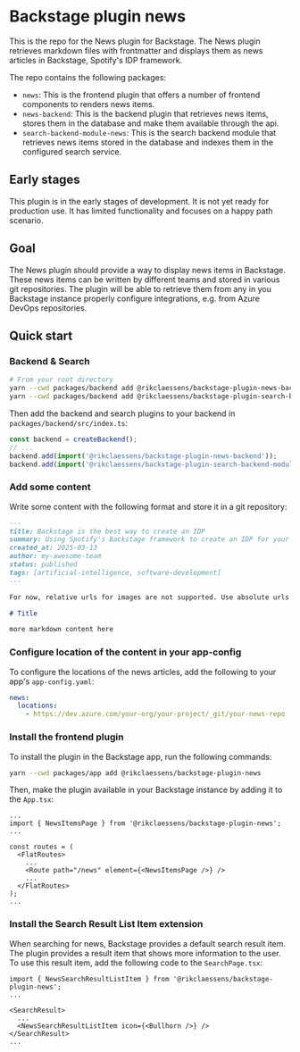 # Backstage plugin news

This is the repo for the News plugin for Backstage. The News plugin retrieves markdown files with frontmatter and displays them as news articles in Backstage, Spotify's IDP framework.

The repo contains the following packages:

- `news`: This is the frontend plugin that offers a number of frontend components to renders news items.
- `news-backend`: This is the backend plugin that retrieves news items, stores them in the database and make them available through the api.
- `search-backend-module-news`: This is the search backend module that retrieves news items stored in the database and indexes them in the configured search service.

## Early stages

This plugin is in the early stages of development. It is not yet ready for production use. It has limited functionality and focuses on a happy path scenario.

## Goal

The News plugin should provide a way to display news items in Backstage. These news items can be written by different teams and stored in various git repositories. The plugin will be able to retrieve them from any in you Backstage instance properly configure integrations, e.g. from Azure DevOps repositories. 

## Quick start

### Backend & Search

```bash
# From your root directory
yarn --cwd packages/backend add @rikclaessens/backstage-plugin-news-backend
yarn --cwd packages/backend add @rikclaessens/backstage-plugin-search-backend-module-news
```

Then add the backend and search plugins to your backend in `packages/backend/src/index.ts`:

```ts
const backend = createBackend();
// ...
backend.add(import('@rikclaessens/backstage-plugin-news-backend'));
backend.add(import('@rikclaessens/backstage-plugin-search-backend-module-news'));
```

### Add some content

Write some content with the following format and store it in a git repository:

```md
---
title: Backstage is the best way to create an IDP
summary: Using Spotify's Backstage framework to create an IDP for your company is the best way to go. You leverage a wide community of developers and a robust framework to build your IDP.
created_at: 2025-03-13
author: my-awesome-team
status: published
tags: [artificial-intelligence, software-development]
---

For now, relative urls for images are not supported. Use absolute urls instead.

# Title

more markdown content here
```

### Configure location of the content in your app-config

To configure the locations of the news articles, add the following to your app's `app-config.yaml`:

```yaml
news:
  locations:
    - https://dev.azure.com/your-org/your-project/_git/your-news-repo
```

### Install the frontend plugin

To install the plugin in the Backstage app, run the following commands:

```bash
yarn --cwd packages/app add @rikclaessens/backstage-plugin-news
```

Then, make the plugin available in your Backstage instance by adding it to the `App.tsx`:

```tsx
...
import { NewsItemsPage } from '@rikclaessens/backstage-plugin-news';
...

const routes = (
  <FlatRoutes>
    ...
    <Route path="/news" element={<NewsItemsPage />} />
    ...
  </FlatRoutes>
);
...
```

### Install the Search Result List Item extension

When searching for news, Backstage provides a default search result item. The plugin provides a result item that shows more information to the user. To use this result item, add the following code to the `SearchPage.tsx`:

```tsx
import { NewsSearchResultListItem } from '@rikclaessens/backstage-plugin-news';
...

<SearchResult>
  ...
  <NewsSearchResultListItem icon={<Bullhorn />} />
</SearchResult>
...
```